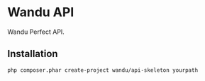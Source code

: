 Wandu API
=========

Wandu Perfect API.

## Installation

```sh
php composer.phar create-project wandu/api-skeleton yourpath
```
